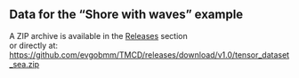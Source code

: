 ## Data for the “Shore with waves” example

A ZIP archive is available in the [Releases](../releases) section  
or directly at: <https://github.com/evgobmm/TMCD/releases/download/v1.0/tensor_dataset_sea.zip>



